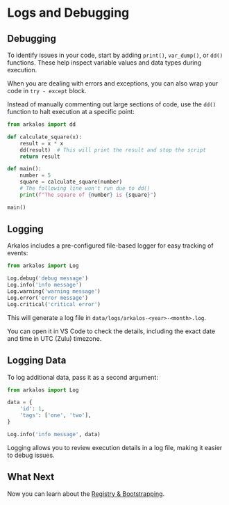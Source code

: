 # Logs and Debugging

## Debugging

To identify issues in your code, start by adding `print()`, `var_dump()`, or `dd()` functions. These help inspect variable values and data types during execution.

When you are dealing with errors and exceptions, you can also wrap your code in `try - except` block.

Instead of manually commenting out large sections of code, use the `dd()` function to halt execution at a specific point:

```python
from arkalos import dd

def calculate_square(x):
    result = x * x
    dd(result)  # This will print the result and stop the script
    return result

def main():
    number = 5
    square = calculate_square(number)
    # The following line won't run due to dd()
    print(f"The square of {number} is {square}")

main()
```



## Logging

Arkalos includes a pre-configured file-based logger for easy tracking of events:

```python
from arkalos import Log

Log.debug('debug message')
Log.info('info message')
Log.warning('warning message')
Log.error('error message')
Log.critical('critical error')
```

This will generate a log file in `data/logs/arkalos-<year>-<month>.log`.

You can open it in VS Code to check the details, including the exact date and time in UTC (Zulu) timezone.



## Logging Data

To log additional data, pass it as a second argument:

```python
from arkalos import Log

data = {
    'id': 1,
    'tags': ['one', 'two'],
}

Log.info('info message', data)
```

Logging allows you to review execution details in a log file, making it easier to debug issues.



## What Next

Now you can learn about the [Registry & Bootstrapping](/docs/registry).
